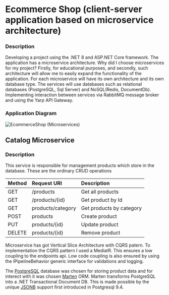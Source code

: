 # Ecommerce Shop (client-server application based on microservice architecture)

### Description
Developing a project using the .NET 8 and ASP.NET Core framework. The application has a microservice architecture.
Why did I choose microservices for my project? Firstly, for educational purposes, and secondly, such architecture will allow me to easily expand the functionality of the application.
For each microservice will have its own architecture and its own database type. The services will use databases such as relational databases (PostgreSQL, Sql Server) and NoSQL(Redis, DocumentDb).
Implementing interaction between services via RabbitMQ message broker and using the Yarp API Gateway.

### Application Diagram
![EcommerceShop (Microservices)](https://github.com/user-attachments/assets/4a4138a6-8baa-44d9-9cef-b04e4540aaab)


## Catalog Microservice

### Description
This service is responsible for management products which store in the database.
These are the ordinary CRUD operations

| Method  | Request URI       | Description              |
| :-------|:------------------| :------------------------|
| GET     | /products         | Get all products         |
| GET     | /products/{id}    | Get product by Id        |
| GET     | products/category | Get products by category |
| POST    | products          | Create product           |
| PUT     | products/{id}     | Update product           |
| DELETE  | products/{id}     | Remove product           |

Microservice has got Vertical Slice Architecture with CQRS patern. 
To implementation the CQRS pattern I used a MediatR. This ensures a low coupling to the endpoints api.
Low code coupling is also ensured by using the IPipelineBehavior generic interface for validations and logging.  

The [PostgreSQL](https://www.postgresql.org/) database was chosen for storing product data and for interect with it was chosen [Marten](https://martendb.io "site Marten") ORM.
Marten transforms PostgreSQL into a .NET Transactional Document DB. This is made possible by the unique [JSONB](https://www.postgresql.org/docs/current/datatype-json.html) support first introduced in Postgresql 9.4.



